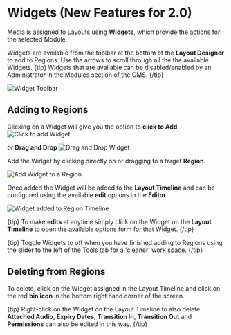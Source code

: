 <!--toc=layouts-->

# Widgets (New Features for 2.0)

Media is assigned to Layouts using **Widgets**, which provide the actions for the selected Module.

Widgets are available from the toolbar at the bottom of the **Layout Designer** to add to Regions. Use the  arrows to scroll through all the the available Widgets.
{tip}
Widgets that are available can be disabled/enabled by an Administrator in the Modules section of the CMS.
{/tip}

![Widget Toolbar](/img/v2_layouts_widgets_toolbar.png)



## Adding to Regions

Clicking on a Widget will give you the option to **click to Add** ![Click to add Widget](/img/v2_layouts_add_widget.png)

 or **Drag and Drop** ![Drag and Drop Widget](/img/v2_layouts_drag_widget.png)

Add the Widget by clicking directly on or dragging to a target **Region**.

![Add Widget to a Region](/img/v2_layouts_add_widget_to_region.png)



Once added the Widget will be added to the **Layout Timeline** and can be configured using the available **edit** options in the **Editor**. 

![Widget added to Region Timeline](/img/v2_layouts_widget_region_timeline.png)



{tip}
To make **edits** at anytime simply click on the Widget on the **Layout Timeline** to open the available options form for that Widget.
{/tip}

{tip}
Toggle Widgets to off when you have finished adding to Regions using the slider to the left of the Tools tab for a 'cleaner' work space.
{/tip}

## Deleting from Regions

To delete, click on the Widget assigned in the Layout Timeline and click on the red **bin icon** in the bottom right hand corner of the screen. 

{tip}
Right-click on the Widget on the Layout Timeline to also delete. **Attached Audio**, **Expiry Dates**, **Transition In**, **Transition Out** and **Permissions** can also be edited in this way.
{/tip}

